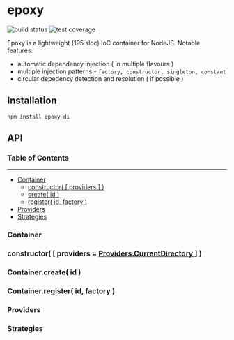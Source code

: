 # epoxy

![build status](https://img.shields.io/travis/gimre/epoxy/master.svg?style=flat-square)
![test coverage](https://img.shields.io/codecov/c/github/gimre/epoxy/master.svg?style=flat-square)

Epoxy is a lightweight (195 sloc) IoC container for NodeJS. Notable features:
  * automatic dependency injection ( in multiple flavours )
  * multiple injection patterns - ```factory, constructor, singleton, constant```
  * circular depedency detection and resolution ( if possible )

## Installation
```npm install epoxy-di```

## API
### Table of Contents
---
  * [ Container ]( #container )
      * [ constructor( [ providers ] ) ]( )
      * [ create( id ) ]( #containercreate-id )
      * [ register( id, factory ) ]( #containerregister-id-factory )
  * [ Providers ]( #providers )
  * [ Strategies ]( #strategies )

### **Container**
### **constructor( [ providers = [ Providers.CurrentDirectory ]( #providers ) ] )**
### **Container.create( id )**
### **Container.register( id, factory )**
### **Providers**
### **Strategies**
